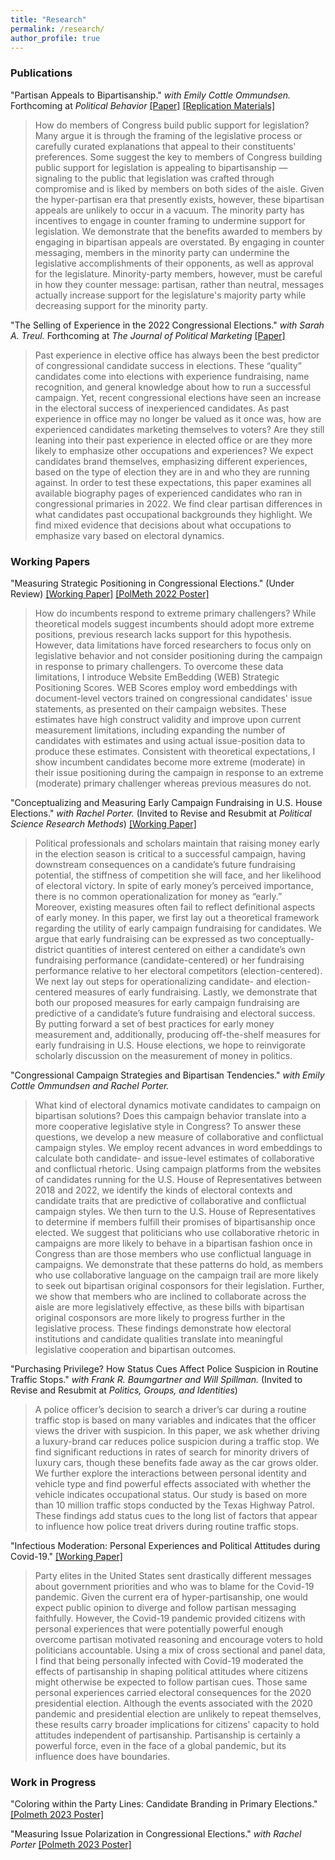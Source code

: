 ```yaml
---
title: "Research"
permalink: /research/
author_profile: true
---
```



### Publications

"Partisan Appeals to Bipartisanship." *with Emily Cottle Ommundsen.*  Forthcoming at *Political Behavior* [[Paper]](/files/case_cottle_partisanappeals.pdf) [[Replication Materials]](https://github.com/crcase/partisan-appeals-to-bipartisanship)

>How do members of Congress build public support for legislation? Many argue it is through the framing of the legislative process or carefully curated explanations that appeal to their constituents' preferences. Some suggest the key to members of Congress building public support for legislation is appealing to bipartisanship — signaling to the public that legislation was crafted through compromise and is liked by members on both sides of the aisle. Given the hyper-partisan era that presently exists, however, these bipartisan appeals are unlikely to occur in a vacuum. The minority party has incentives to engage in counter framing to undermine support for legislation. We demonstrate that the benefits awarded to members by engaging in bipartisan appeals are overstated. By engaging in counter messaging, members in the minority party can undermine the legislative accomplishments of their opponents, as well as approval for the legislature. Minority-party members, however, must be careful in how they counter message: partisan, rather than neutral, messages actually increase support for the legislature's majority party while decreasing support for the minority party.

"The Selling of Experience in the 2022 Congressional Elections." *with Sarah A. Treul.* Forthcoming at *The Journal of Political Marketing* [[Paper]](/files/case_treul_occupation.pdf)

>Past experience in elective office has always been the best predictor of congressional candidate success in elections. These “quality” candidates come into elections with experience fundraising, name recognition, and general knowledge about how to run a successful campaign. Yet, recent congressional elections have seen an increase in the electoral success of inexperienced candidates. As past experience in office may no longer be valued as it once was, how are experienced candidates marketing themselves to voters? Are they still leaning into their past experience in elected office or are they more likely to emphasize other occupations and experiences? We expect candidates brand themselves, emphasizing different experiences, based on the type of election they are in and who they are running against. In order to test these expectations, this paper examines all available biography pages of experienced candidates who ran in congressional primaries in 2022. We find clear partisan differences in what candidates past occupational backgrounds they highlight. We find mixed evidence that decisions about what occupations to emphasize vary based on electoral dynamics.

### Working Papers

"Measuring Strategic Positioning in Congressional Elections." (Under Review) [[Working Paper]](/files/case_measuringpositioning.pdf) [[PolMeth 2022 Poster]](/files/case_wordembeddings.pdf)

>How do incumbents respond to extreme primary challengers? While theoretical models suggest incumbents should adopt more extreme positions, previous research lacks support for this hypothesis. However, data limitations have forced researchers to focus only on legislative behavior and not consider positioning during the campaign in response to primary challengers. To overcome these data limitations, I introduce Website EmBedding (WEB) Strategic Positioning Scores. WEB Scores employ word embeddings with document-level vectors trained on congressional candidates' issue statements, as presented on their campaign websites. These estimates have high construct validity and improve upon current measurement limitations, including expanding the number of candidates with estimates and using actual issue-position data to produce these estimates. Consistent with theoretical expectations, I show incumbent candidates become more extreme (moderate) in their issue positioning during the campaign in response to an extreme (moderate) primary challenger whereas previous measures do not.

"Conceptualizing and Measuring Early Campaign Fundraising in U.S. House Elections." *with Rachel Porter.* (Invited to Revise and Resubmit at *Political Science Research Methods*) [[Working Paper]](/files/case_porter_money.pdf)

>Political professionals and scholars maintain that raising money early in the election season is critical to a successful campaign, having downstream consequences on a candidate’s future fundraising potential, the stiffness of competition she will face, and her likelihood of electoral victory. In spite of early money’s perceived importance, there is no common operationalization for money as “early.” Moreover, existing measures often fail to reflect definitional aspects of early money. In this paper, we first lay out a theoretical framework regarding the utility of early campaign fundraising for candidates. We argue that early fundraising can be expressed as two conceptually-district quantities of interest centered on either a candidate’s own fundraising performance (candidate-centered) or her fundraising performance relative to her electoral competitors (election-centered). We next lay out steps for operationalizing candidate- and election-centered measures of early fundraising. Lastly, we demonstrate that both our proposed measures for early campaign fundraising are predictive of a candidate’s future fundraising and electoral success. By putting forward a set of best practices for early money measurement and, additionally, producing off-the-shelf measures for early fundraising in U.S. House elections, we hope to reinvigorate scholarly discussion on the measurement of money in politics.

"Congressional Campaign Strategies and Bipartisan Tendencies." *with Emily Cottle Ommundsen and Rachel Porter.*

>What kind of electoral dynamics motivate candidates to campaign on bipartisan solutions? Does this campaign behavior translate into a more cooperative legislative style in Congress? To answer these questions, we develop a new measure of collaborative and conflictual campaign styles. We employ recent advances in word embeddings to calculate both candidate- and issue-level estimates of collaborative and conflictual rhetoric. Using campaign platforms from the websites of candidates running for the U.S. House of Representatives between 2018 and 2022, we identify the kinds of electoral contexts and candidate traits that are predictive of collaborative and conflictual campaign styles. We then turn to the U.S. House of Representatives to determine if members fulfill their promises of bipartisanship once elected. We suggest that politicians who use collaborative rhetoric in campaigns are more likely to behave in a bipartisan fashion once in Congress than are those members who use conflictual language in campaigns. We demonstrate that these patterns do hold, as members who use collaborative language on the campaign trail are more likely to seek out bipartisan original cosponsors for their legislation. Further, we show that members who are inclined to collaborate across the aisle are more legislatively effective, as these bills with bipartisan original cosponsors are more likely to progress further in the legislative process. These findings demonstrate how electoral institutions and candidate qualities translate into meaningful legislative cooperation and bipartisan outcomes. 

"Purchasing Privilege? How Status Cues Affect Police Suspicion in Routine Traffic Stops." *with Frank R. Baumgartner and Will Spillman.* (Invited to Revise and Resubmit at *Politics, Groups, and Identities*)

>A police officer’s decision to search a driver’s car during a routine traffic stop is based on many variables and indicates that the officer views the driver with suspicion. In this paper, we ask whether driving a luxury-brand car reduces police suspicion during a traffic stop. We find significant reductions in rates of search for minority drivers of luxury cars, though these benefits fade away as the car grows older. We further explore the interactions between personal identity and vehicle type and find powerful effects associated with whether the vehicle indicates occupational status. Our study is based on more than 10 million traffic stops conducted by the Texas Highway Patrol. These findings add status cues to the long list of factors that appear to influence how police treat drivers during routine traffic stops.

"Infectious Moderation: Personal Experiences and Political Attitudes during Covid-19." [[Working Paper]](/files/case_infectiousmoderation.pdf)

>Party elites in the United States sent drastically different messages about government priorities and who was to blame for the Covid-19 pandemic. Given the current era of hyper-partisanship, one would expect public opinion to diverge and follow partisan messaging faithfully. However, the Covid-19 pandemic provided citizens with personal experiences that were potentially powerful enough overcome partisan motivated reasoning and encourage voters to hold politicians accountable. Using a mix of cross sectional and panel data, I find that being personally infected with Covid-19 moderated the effects of partisanship in shaping political attitudes where citizens might otherwise be expected to follow partisan cues. Those same personal experiences carried electoral consequences for the 2020 presidential election. Although the events associated with the 2020 pandemic and presidential election are unlikely to repeat themselves, these results carry broader implications for citizens' capacity to hold attitudes independent of partisanship. Partisanship is certainly a powerful force, even in the face of a global pandemic, but its influence does have boundaries.

### Work in Progress

"Coloring within the Party Lines: Candidate Branding in Primary Elections." [[Polmeth 2023 Poster]](/files/case_logos_poster.pdf)

"Measuring Issue Polarization in Congressional Elections." *with Rachel Porter* [[Polmeth 2023 Poster]](/files/case_porter_issues_poster.pdf)



